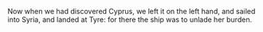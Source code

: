 Now when we had discovered Cyprus, we left it on the left hand, and sailed into Syria, and landed at Tyre: for there the ship was to unlade her burden.
